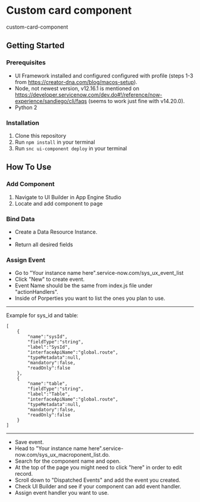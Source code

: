# Custom card component

custom-card-component

## Getting Started

### Prerequisites

- UI Framework installed and configured configured with profile (steps 1-3 from https://creator-dna.com/blog/macos-setup).
- Node, not newest version, v12.16.1 is mentioned on https://developer.servicenow.com/dev.do#!/reference/now-experience/sandiego/cli/faqs (seems to work just fine with v14.20.0).
- Python 2

### Installation

1. Clone this repository
2. Run `npm install` in your terminal
3. Run `snc ui-component deploy` in your terminal

## How To Use

### Add Component

1. Navigate to UI Builder in App Engine Studio
2. Locate and add component to page


### Bind Data
- Create a Data Resource Instance.
- 
- Return all desired fields

### Assign Event

- Go to "Your instance name here".service-now.com/sys_ux_event_list
- Click "New" to create event.
- Event Name should be the same from index.js file under "actionHandlers".
- Inside of Porperties you want to list the ones you plan to use. 
---
Example for sys_id and table:
    
    [
        {
            "name":"sysId",
            "fieldType":"string",
            "label":"SysId",
            "interfaceApiName":"global.route",
            "typeMetadata":null,
            "mandatory":false,
            "readOnly":false
        },
        {
            "name":"table",
            "fieldType":"string",
            "label":"Table",
            "interfaceApiName":"global.route",
            "typeMetadata":null,
            "mandatory":false,
            "readOnly":false
        }
    ]
    
---
- Save event.
- Head to "Your instance name here".service-now.com/sys_ux_macroponent_list.do.
- Search for the component name and open.
- At the top of the page you might need to click "here" in order to edit record.
- Scroll down to "Dispatched Events" and add the event you created.
- Check UI Builder and see if your component can add event handler.
- Assign event handler you want to use.
